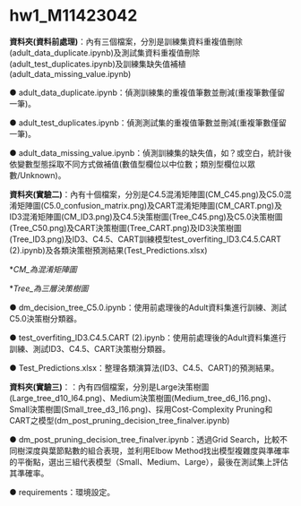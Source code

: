 # hw1_M11423042

**資料夾(資料前處理)**：內有三個檔案，分別是訓練集資料重複值刪除(adult_data_duplicate.ipynb)及測試集資料重複值刪除(adult_test_duplicates.ipynb)及訓練集缺失值補植(adult_data_missing_value.ipynb)
  
  ● adult_data_duplicate.ipynb：偵測訓練集的重複值筆數並刪減(重複筆數僅留一筆)。
  
  ● adult_test_duplicates.ipynb：偵測測試集的重複值筆數並刪減(重複筆數僅留一筆)。
  
  ● adult_data_missing_value.ipynb：偵測訓練集的缺失值，如？或空白，統計後依變數型態採取不同方式做補值(數值型欄位以中位數；類別型欄位以眾數/Unknown)。

**資料夾(實驗二)**：內有十個檔案，分別是C4.5混淆矩陣圖(CM_C45.png)及C5.0混淆矩陣圖(C5.0_confusion_matrix.png)及CART混淆矩陣圖(CM_CART.png)及ID3混淆矩陣圖(CM_ID3.png)及C4.5決策樹圖(Tree_C45.png)及C5.0決策樹圖(Tree_C50.png)及CART決策樹圖(Tree_CART.png)及ID3決策樹圖(Tree_ID3.png)及ID3、C4.5、CART訓練模型test_overfiting_ID3.C4.5.CART (2).ipynb)及各類決策樹預測結果(Test_Predictions.xlsx)

**CM_為混淆矩陣圖*

**Tree_為三層決策樹圖*

  ● dm_decision_tree_C5.0.ipynb：使用前處理後的Adult資料集進行訓練、測試C5.0決策樹分類器。

  ● test_overfiting_ID3.C4.5.CART (2).ipynb：使用前處理後的Adult資料集進行訓練、測試ID3、C4.5、CART決策樹分類器。

  ● Test_Predictions.xlsx：整理各類演算法(ID3、C4.5、CART)的預測結果。


**資料夾(實驗三)**：：內有四個檔案，分別是Large決策樹圖(Large_tree_d10_l64.png)、Medium決策樹圖(Medium_tree_d6_l16.png)、Small決策樹圖(Small_tree_d3_l16.png)、採用Cost-Complexity Pruning和CART之模型(dm_post_pruning_decision_tree_finalver.ipynb)
  
  ● dm_post_pruning_decision_tree_finalver.ipynb：透過Grid Search，比較不同樹深度與葉節點數的組合表現，並利用Elbow Method找出模型複雜度與準確率的平衡點，選出三組代表模型（Small、Medium、Large），最後在測試集上評估其準確率。

  ● requirements：環境設定。






